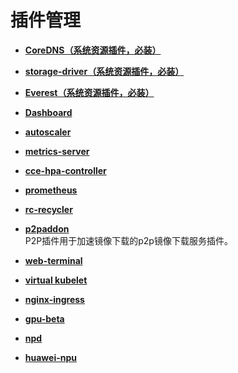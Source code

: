 # 插件管理<a name="cce_01_0064"></a>

-   **[CoreDNS（系统资源插件，必装）](CoreDNS（系统资源插件-必装）.md)**  

-   **[storage-driver（系统资源插件，必装）](storage-driver（系统资源插件-必装）.md)**  

-   **[Everest（系统资源插件，必装）](Everest（系统资源插件-必装）.md)**  

-   **[Dashboard](Dashboard.md)**  

-   **[autoscaler](autoscaler.md)**  

-   **[metrics-server](metrics-server.md)**  

-   **[cce-hpa-controller](cce-hpa-controller.md)**  

-   **[prometheus](prometheus.md)**  

-   **[rc-recycler](rc-recycler.md)**  

-   **[p2paddon](p2paddon.md)**  
P2P插件用于加速镜像下载的p2p镜像下载服务插件。
-   **[web-terminal](web-terminal.md)**  

-   **[virtual kubelet](virtual-kubelet.md)**  

-   **[nginx-ingress](nginx-ingress.md)**  

-   **[gpu-beta](gpu-beta.md)**  

-   **[npd](npd.md)**  

-   **[huawei-npu](huawei-npu.md)**  


